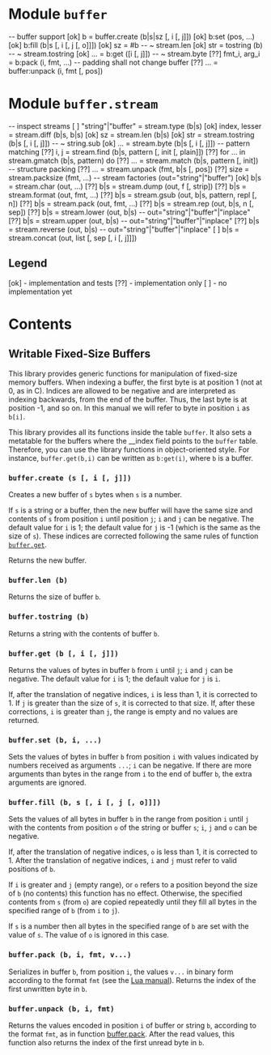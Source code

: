Module `buffer`
===============

-- buffer support
[ok]   b = buffer.create (b|s|sz [, i [, j]])
[ok]   b:set (pos, ...)
[ok]   b:fill (b|s [, i [, j [, o]]])
[ok]   sz = #b                          -- ~ stream.len
[ok]   str = tostring (b)               -- ~ stream.tostring
[ok]   ... = b:get ([i [, j]])          -- ~ stream.byte
[??]   fmt_i, arg_i = b:pack (i, fmt, ...) -- padding shall not change buffer
[??]   ... = buffer:unpack (i, fmt [, pos])

Module `buffer.stream`
======================

-- inspect streams
[  ]   "string"|"buffer" = stream.type (b|s)
[ok]   index, lesser = stream.diff (b|s, b|s)
[ok]   sz = stream.len (b|s)
[ok]   str = stream.tostring (b|s [, i [, j]]) -- ~ string.sub
[ok]   ... = stream.byte (b|s [, i [, j]])
-- pattern matching
[??]   i, j = stream.find (b|s, pattern [, init [, plain]])
[??]   for ... in stream.gmatch (b|s, pattern) do
[??]   ... = stream.match (b|s, pattern [, init])
-- structure packing
[??]   ... = stream.unpack (fmt, b|s [, pos])
[??]   size = stream.packsize (fmt, ...)
-- stream factories (out="string"|"buffer")
[ok]   b|s = stream.char (out, ...)
[??]   b|s = stream.dump (out, f [, strip])
[??]   b|s = stream.format (out, fmt, ...)
[??]   b|s = stream.gsub (out, b|s, pattern, repl [, n])
[??]   b|s = stream.pack (out, fmt, ...)
[??]   b|s = stream.rep (out, b|s, n [, sep])
[??]   b|s = stream.lower (out, b|s) -- out="string"|"buffer"|"inplace"
[??]   b|s = stream.upper (out, b|s) -- out="string"|"buffer"|"inplace"
[??]   b|s = stream.reverse (out, b|s) -- out="string"|"buffer"|"inplace"
[  ]   b|s = stream.concat (out, list [, sep [, i [, j]]])


Legend
------
[ok] - implementation and tests
[??] - implementation only
[  ] - no implementation yet


Contents
========

Writable Fixed-Size Buffers
---------------------------

This library provides generic functions for manipulation of fixed-size memory buffers.
When indexing a buffer, the first byte is at position 1 (not at 0, as in C).
Indices are allowed to be negative and are interpreted as indexing backwards, from the end of the buffer.
Thus, the last byte is at position -1, and so on.
In this manual we will refer to byte in position `i` as `b[i]`.

This library provides all its functions inside the table `buffer`.
It also sets a metatable for the buffers where the __index field points to the `buffer` table.
Therefore, you can use the library functions in object-oriented style.
For instance, `buffer.get(b,i)` can be written as `b:get(i)`, where `b` is a buffer.

### `buffer.create (s [, i [, j]])`

Creates a new buffer of `s` bytes when `s` is a number.

If `s` is a string or a buffer, then the new buffer will have the same size and contents of `s` from position `i` until position `j`;
`i` and `j` can be negative.
The default value for `i` is 1;
the default value for `j` is -1 (which is the same as the size of `s`).
These indices are corrected following the same rules of function [`buffer.get`](#bufferget-b-i-j).

Returns the new buffer.

### `buffer.len (b)`

Returns the size of buffer `b`.

### `buffer.tostring (b)`

Returns a string with the contents of buffer `b`.

### `buffer.get (b [, i [, j]])`

Returns the values of bytes in buffer `b` from `i` until `j`;
`i` and `j` can be negative.
The default value for `i` is 1;
the default value for `j` is `i`.

If, after the translation of negative indices, `i` is less than 1, it is corrected to 1.
If `j` is greater than the size of `s`, it is corrected to that size.
If, after these corrections, `i` is greater than `j`, the range is empty and no values are returned.

### `buffer.set (b, i, ...)`

Sets the values of bytes in buffer `b` from position `i` with values indicated by numbers received as arguments `...`;
`i` can be negative.
If there are more arguments than bytes in the range from `i` to the end of buffer `b`, the extra arguments are ignored.

### `buffer.fill (b, s [, i [, j [, o]]])`

Sets the values of all bytes in buffer `b` in the range from position `i` until `j` with the contents from position `o` of the string or buffer `s`;
`i`, `j` and `o` can be negative.

If, after the translation of negative indices, `o` is less than 1, it is corrected to 1.
After the translation of negative indices, `i` and `j` must refer to valid positions of `b`.

If `i` is greater and `j` (empty range), or `o` refers to a position beyond the size of `b` (no contents) this function has no effect.
Otherwise, the specified contents from `s` (from `o`) are copied repeatedly until they fill all bytes in the specified range of `b` (from `i` to `j`).

If `s` is a number then all bytes in the specified range of `b` are set with the value of `s`.
The value of `o` is ignored in this case.

### `buffer.pack (b, i, fmt, v...)`

Serializes in buffer `b`, from position `i`, the values `v...` in binary form according to the format `fmt` (see the [Lua manual](http://www.lua.org/manual/5.3/manual.html#6.4.2)).
Returns the index of the first unwritten byte in `b`.

### `buffer.unpack (b, i, fmt)`

Returns the values encoded in position `i` of buffer or string `b`, according to the format `fmt`, as in function [buffer.pack](#bufferpack-b-i-fmt-v-).
After the read values, this function also returns the index of the first unread byte in `b`. 